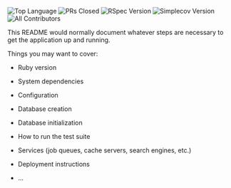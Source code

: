 ![Top Language](https://img.shields.io/github/languages/top/virtual-tackle-box/back-end-vtb?color=red)
![PRs Closed](https://img.shields.io/github/issues-pr-closed/virtual-tackle-box/back-end-vtb)
![RSpec Version](https://img.shields.io/gem/v/rspec?color=blue&label=rspec)
![Simplecov Version](https://img.shields.io/gem/v/simplecov?color=blue&label=simplecov)
![All Contributors](https://img.shields.io/badge/contributors-2-orange.svg?style=flat)




This README would normally document whatever steps are necessary to get the
application up and running.

Things you may want to cover:

* Ruby version

* System dependencies

* Configuration

* Database creation

* Database initialization

* How to run the test suite

* Services (job queues, cache servers, search engines, etc.)

* Deployment instructions

* ...

